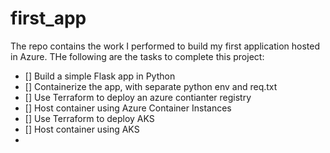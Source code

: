 # first_app
The repo contains the work I performed to build my first application hosted in Azure.  THe following are the tasks to complete this project:
- [] Build a simple Flask app in Python  
- [] Containerize the app, with separate python env and req.txt  
- [] Use Terraform to deploy an azure contianter registry  
- [] Host container using Azure Container Instances  
- [] Use Terraform to deploy AKS  
- [] Host container using AKS  
- 
